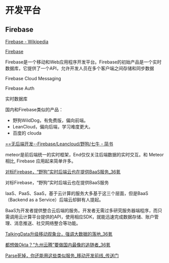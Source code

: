 # 开发平台

## Firebase
[Firebase - Wikipedia](https://en.wikipedia.org/wiki/Firebase "Firebase - Wikipedia") 

[Firebase](https://firebase.google.com/ "Firebase")

Firebase是一个移动和Web应用程序开发平台。Firebase的初始产品是一个实时数据库，它提供了一个API，允许开发人员在多个客户端之间存储和同步数据

Firebase Cloud Messaging 

Firebase Auth 

实时数据库




国内和Firebase类似的产品：

- 野狗WildDog，有免费版，偏向前端。
- LeanCloud，偏向后端，学习难度更大。
- 百度的 clouda



[==无后端开发--Firebase/Leancloud/野狗/七牛 - 简书](http://www.jianshu.com/p/6553d4f7f326 "==无后端开发--Firebase/Leancloud/野狗/七牛 - 简书")

meteor是前后端统一的实时框架，End仅仅关注后端数据的实时交互。和 Meteor 相比, Firebase 应用起来简单许多。

[对标Firebase，“野狗”实时后端云也在提供BaaS服务_36氪](https://36kr.com/p/5046069.html "对标Firebase，“野狗”实时后端云也在提供BaaS服务_36氪")

对标Firebase，“野狗”实时后端云也在提供BaaS服务

IaaS、PaaS、SaaS，基于云计算的服务大多基于这三个层面，但是BaaS（Backend as a Service）后端云却鲜有人提起。　　

BaaS为开发者提供整合云后端的服务。开发者无需过多研究服务器端程序，而只需调用云计算平台提供的API，使用相应SDK，就能迅速完成数据存储、账户管理、消息推送、社交网络整合等功能。


[TalkingData升级移动观象台，强调大数据的落地_36氪](https://36kr.com/p/5064184.html?from=guess "TalkingData升级移动观象台，强调大数据的落地_36氪")


[都想做Okta？“九州云腾”要做国内最像的追随者_36氪](https://36kr.com/p/5081976.html?from=authorlatest "都想做Okta？“九州云腾”要做国内最像的追随者_36氪")

[Parse死掉，你还能用这些类似服务_移动开发前线_传送门](http://chuansong.me/n/2577480 "Parse死掉，你还能用这些类似服务_移动开发前线_传送门")



